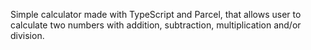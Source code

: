 Simple calculator made with TypeScript and Parcel, that allows user to calculate two numbers with addition, subtraction, multiplication and/or division.
